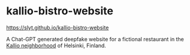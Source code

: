 # kallio-bistro-website

https://slyt.github.io/kallio-bistro-website

A Chat-GPT generated deepfake website for a fictional restaurant in the [Kallio neighborhood](https://en.wikipedia.org/wiki/Kallio) of Helsinki, Finland.